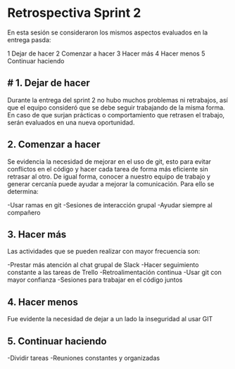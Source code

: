 # Retrospectiva Sprint 2

En esta sesión se consideraron los mismos aspectos evaluados en la entrega pasda:

1 Dejar de hacer
2 Comenzar a hacer
3 Hacer más
4 Hacer menos
5 Continuar haciendo

## # 1. Dejar de hacer 

Durante la entrega del sprint 2 no hubo muchos problemas ni retrabajos, así que el equipo consideró que se debe seguir trabajando de la misma forma. En caso de que surjan prácticas o comportamiento que retrasen el trabajo, serán evaluados en una nueva oportunidad. 

## 2. Comenzar a hacer 

Se evidencia la necesidad de mejorar en el uso de git, esto para evitar conflictos en el código y hacer cada tarea de forma más eficiente sin retrasar al otro. De igual forma, conocer a nuestro equipo de trabajo y generar cercanía puede ayudar a mejorar la comunicación. Para ello se determina:

-Usar ramas en git
-Sesiones de interacción grupal 
-Ayudar siempre al compañero 

## 3. Hacer más 

Las actividades que se pueden realizar con mayor frecuencia son:

-Prestar más atención al chat grupal de Slack 
-Hacer seguimiento constante a las tareas de Trello 
-Retroalimentación continua
-Usar git con mayor confianza 
-Sesiones para trabajar en el código juntos

## 4. Hacer menos 

Fue evidente la necesidad de dejar a un lado la inseguridad al usar GIT 

## 5. Continuar haciendo 
-Dividir tareas
-Reuniones constantes y organizadas

